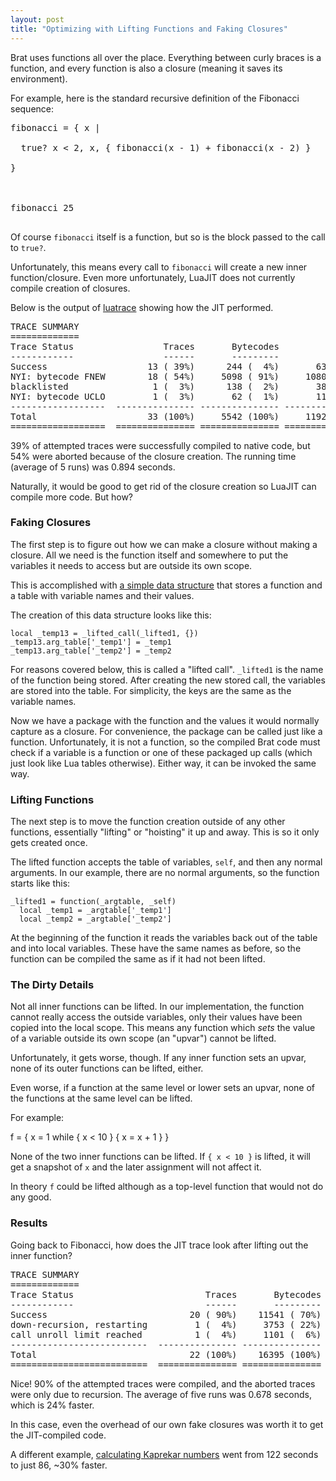 ```yaml
---
layout: post
title: "Optimizing with Lifting Functions and Faking Closures"
---
```


Brat uses functions all over the place. Everything between curly braces is a function, and every function is also a closure (meaning it saves its environment).

For example, here is the standard recursive definition of the Fibonacci sequence:

<pre>
fibonacci =&nbsp;<span class="Special">{</span>&nbsp;x |<br>
&nbsp;&nbsp;true? x &lt;&nbsp;<span class="Constant">2</span>, x,&nbsp;<span class="Special">{</span>&nbsp;fibonacci(x -&nbsp;<span class="Constant">1</span>) + fibonacci(x -&nbsp;<span class="Constant">2</span>)&nbsp;<span class="Special">}</span><br>
<span class="Special">}</span><br>
<br>
fibonacci&nbsp;<span class="Constant">25</span><br>
</pre>

Of course `fibonacci` itself is a function, but so is the block passed to the call to `true?`.

Unfortunately, this means every call to `fibonacci` will create a new inner function/closure. Even more unfortunately, LuaJIT does not currently compile creation of closures.

Below is the output of [luatrace](https://github.com/geoffleyland/luatrace) showing how the JIT performed.

<pre>
TRACE SUMMARY
=============
Trace Status                 Traces       Bytecodes           Lines
------------                 ------       ---------           -----
Success                   13 ( 39%)      244 (  4%)       63 (  5%)
NYI: bytecode FNEW        18 ( 54%)     5098 ( 91%)     1080 ( 90%)
blacklisted                1 (  3%)      138 (  2%)       38 (  3%)
NYI: bytecode UCLO         1 (  3%)       62 (  1%)       11 (  0%)
------------------  --------------- --------------- ---------------
Total                     33 (100%)     5542 (100%)     1192 (100%)
==================  =============== =============== ===============
</pre>

39% of attempted traces were successfully compiled to native code, but 54% were aborted because of the closure creation. The running time (average of 5 runs) was 0.894 seconds.

Naturally, it would be good to get rid of the closure creation so LuaJIT can compile more code. But how?

### Faking Closures 

The first step is to figure out how we can make a closure without making a closure. All we need is the function itself and somewhere to put the variables it needs to access but are outside its own scope.

This is accomplished with [a simple data structure](https://github.com/presidentbeef/brat/blob/1517b75a48a3ddb03621ce7aab18c6d5fc7b4036/core/core.lua#L60) that stores a function and a table with variable names and their values.

The creation of this data structure looks like this:

    local _temp13 = _lifted_call(_lifted1, {})
    _temp13.arg_table['_temp1'] = _temp1
    _temp13.arg_table['_temp2'] = _temp2

For reasons covered below, this is called a "lifted call". `_lifted1` is the name of the function being stored. After creating the new stored call, the variables are stored into the table. For simplicity, the keys are the same as the variable names.

Now we have a package with the function and the values it would normally capture as a closure. For convenience, the package can be called just like a function. Unfortunately, it is not a function, so the compiled Brat code must check if a variable is a function or one of these packaged up calls (which just look like Lua tables otherwise). Either way, it can be invoked the same way.

### Lifting Functions

The next step is to move the function creation outside of any other functions, essentially "lifting" or "hoisting" it up and away. This is so it only gets created once.

The lifted function accepts the table of variables, `self`, and then any normal arguments. In our example, there are no normal arguments, so the function starts like this:

    _lifted1 = function(_argtable, _self)
      local _temp1 = _argtable['_temp1']
      local _temp2 = _argtable['_temp2']

At the beginning of the function it reads the variables back out of the table and into local variables. These have the same names as before, so the function can be compiled the same as if it had not been lifted.

### The Dirty Details

Not all inner functions can be lifted. In our implementation, the function cannot really access the outside variables, only their values have been copied into the local scope. This means any function which *sets* the value of a variable outside its own scope (an "upvar") cannot be lifted.

Unfortunately, it gets worse, though. If any inner function sets an upvar, none of its outer functions can be lifted, either.

Even worse, if a function at the same level or lower sets an upvar, none of the functions at the same level can be lifted.

For example:


f = {
  x = 1
  while { x < 10 } { x = x + 1 }
}

None of the two inner functions can be lifted. If `{ x < 10 }` is lifted, it will get a snapshot of `x` and the later assignment will not affect it.

In theory `f` could be lifted although as a top-level function that would not do any good.

### Results

Going back to Fibonacci, how does the JIT trace look after lifting out the inner function?

<pre>
TRACE SUMMARY
=============
Trace Status                         Traces       Bytecodes           Lines
------------                         ------       ---------           -----
Success                           20 ( 90%)    11541 ( 70%)     1114 ( 83%)
down-recursion, restarting         1 (  4%)     3753 ( 22%)      125 (  9%)
call unroll limit reached          1 (  4%)     1101 (  6%)       97 (  7%)
--------------------------  --------------- --------------- ---------------
Total                             22 (100%)    16395 (100%)     1336 (100%)
==========================  =============== =============== ===============
</pre>

Nice! 90% of the attempted traces were compiled, and the aborted traces were only due to recursion. The average of five runs was 0.678 seconds, which is 24% faster.

In this case, even the overhead of our own fake closures was worth it to get the JIT-compiled code.

A different example, [calculating Kaprekar numbers](https://github.com/presidentbeef/brat/blob/1517b75a48a3ddb03621ce7aab18c6d5fc7b4036/examples/kaprekar.brat) went from 122 seconds to just 86, ~30% faster.
